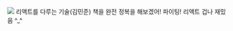 <img src="https://img.shields.io/badge/Python-3766AB?style=flat-square&logo=Python&logoColor=white"/>
리액트를 다루는 기술(김민준)
책을 완전 정복을 해보겠어!
파이팅! 리액트 겁나 재밌음 ^_^
